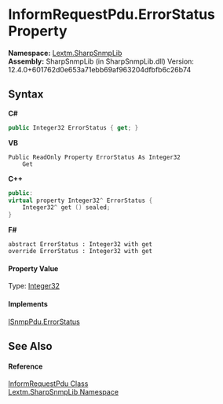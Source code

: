 # InformRequestPdu.ErrorStatus Property 
 

**Namespace:**&nbsp;<a href="N_Lextm_SharpSnmpLib">Lextm.SharpSnmpLib</a><br />**Assembly:**&nbsp;SharpSnmpLib (in SharpSnmpLib.dll) Version: 12.4.0+601762d0e653a71ebb69af963204dfbfb6c26b74

## Syntax

**C#**<br />
``` C#
public Integer32 ErrorStatus { get; }
```

**VB**<br />
``` VB
Public ReadOnly Property ErrorStatus As Integer32
	Get
```

**C++**<br />
``` C++
public:
virtual property Integer32^ ErrorStatus {
	Integer32^ get () sealed;
}
```

**F#**<br />
``` F#
abstract ErrorStatus : Integer32 with get
override ErrorStatus : Integer32 with get
```


#### Property Value
Type: <a href="T_Lextm_SharpSnmpLib_Integer32">Integer32</a>

#### Implements
<a href="P_Lextm_SharpSnmpLib_ISnmpPdu_ErrorStatus">ISnmpPdu.ErrorStatus</a><br />

## See Also


#### Reference
<a href="T_Lextm_SharpSnmpLib_InformRequestPdu">InformRequestPdu Class</a><br /><a href="N_Lextm_SharpSnmpLib">Lextm.SharpSnmpLib Namespace</a><br />